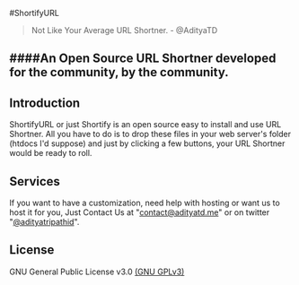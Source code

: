 #ShortifyURL

> Not Like Your Average URL Shortner. - @AdityaTD

####An Open Source URL Shortner developed for the community, by the community.
----------

Introduction
-------
ShortifyURL or just Shortify is an open source easy to install and use URL Shortner. All you have to do is to drop these files in your web server's folder (htdocs I'd suppose) and just by clicking a few buttons, your URL Shortner would be ready to roll.

Services
------
If you want to have a customization, need help with hosting or want us to host it for you, Just Contact Us at "contact@adityatd.me" or on twitter "[@adityatripathid](https://bit.ly/ATDTwitter)".

License
-------
GNU General Public License v3.0 [(GNU GPLv3)](LICENSE)

